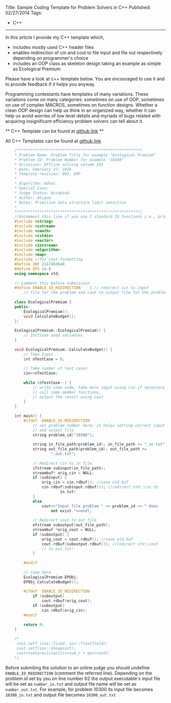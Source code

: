 Title: Sample Coding Template for Problem Solvers in C++
Published: 02/27/2014
Tags:
  - C++
---
In this article I provide my C++ template which,

 - includes mostly used C++ header files
 - enables redirection of cin and cout to file input and file out respectively depending on programmer's choice
 - includes an OOP class as skeleton design taking an example as simple as Ecological Premium

Please have a look at c++ template below. You are encouraged to use it and to provide feedback if it helps you anyway.

Programming contestants have templates of many variations. These variations come on many categories: sometimes on use of OOP, sometimes on use of complex MACROS, sometimes on function designs. Whether a clean OOP design can help us think in an organized way, whether it can help us avoid worries of low level details and myriads of bugs related with acquiring insignificant efficiency problem solvers can tell about it.

** C++ Template can be found at [github link](https://github.com/atiq-cs/Problem-Solving/blob/master/coding-template/cpp/Template.cpp) **

All C++ Templates can be found at [github link](https://github.com/atiq-cs/Problem-Solving/tree/master/coding-template/cpp)

```cpp
    /*******************************************************
    * Problem Name: Problem Title for example "Ecological Premium"
    * Problem ID: Problem Number for example "10300"
    * Occassion: Offline solving volume 103
    * Date: February 27, 2018
    * Template revision: 002, OOP
    *
    * Algorithm: Adhoc
    * Special Case:
    * Judge Status: Accepted
    * Author: Atique
    * Notes: Primitive data structure limit sensitive
    *
    *******************************************************/
    //Uncomment this line if you use C standard IO functions i.e., printf, scanf
    #include <string>
    #include <sstream>
    #include <cmath>
    #include <cstdio>
    #include <vector>
    #include <iostream>
    #include <algorithm>
    #include <map>
    #include //for cout formatting
    #define INF 2147483648
    #define EPS 1e-8
    using namespace std;
     
    // Comment this before submission
    #define ENABLE_IO_REDIRECTION    1 // redirect cin to input
        // file for the problem and cout to output file for the problem
     
    class EcologicalPremium {
    public:
        EcologicalPremium();
        void CalculateBudget();
    };
     
    EcologicalPremium::EcologicalPremium() {
        // Initiaze used variables
    }
     
    void EcologicalPremium::CalculateBudget() {
        // Take Input
        int nTestCase = 0;
     
        // Take number of test cases
        cin>>nTestCase;
     
        while (nTestCase--) {
            // write some code, take more input using cin if necessary
            // call some member functions,
            // output the result using cout
        }
    }
     
    int main() {
        #ifdef  ENABLE_IO_REDIRECTION
            // set problem number here; it helps setting correct input
            // and output file
            string problem_id("10300");
     
            string in_file_path(problem_id); in_file_path += "_in.txt";
            string out_file_path(problem_id); out_file_path +=
                    "_out.txt";
     
            // Redirect cin to in file
            ifstream subinput(in_file_path);
            streambuf* orig_cin = NULL;
            if (subinput) {
                orig_cin = cin.rdbuf(); //save old buf
                cin.rdbuf(subinput.rdbuf()); //redirect std::cin to
                        in.txt!
            }
            else
                cout<<"Input file problem " << problem_id << " does
                    not exist."<<endl;
     
            // Redirect cout to out file
            ofstream suboutput(out_file_path);
            streambuf *orig_cout = NULL;
            if (suboutput) {
                orig_cout = cout.rdbuf(); //save old buf
                cout.rdbuf(suboutput.rdbuf()); //redirect std::cout
                // to out.txt!
            }
     
        #endif
     
        // Code here
        EcologicalPremium EPObj;
        EPObj.CalculateBudget();
     
        #ifdef  ENABLE_IO_REDIRECTION
            if (suboutput)
                cout.rdbuf(orig_cout);
            if (suboutput)
                cin.rdbuf(orig_cin);
        #endif
     
        return 0;
    }
     
    /*
     cout.setf (ios::fixed, ios::floatfield);
     cout.setf(ios::showpoint);
     cout<<setprecision(2)<<sum_c + eps<<endl;
    */
```

Before submiting the solution to an online judge you should undefine `ENABLE_IO_REDIRECTION` (comment the referred line). Depending on the problem id set by you on line number 62 the output executable's input file will be set as `number_in.txt` and output file name will be set as `number_out.txt`. For example, for problem 10300 its input file becomes `10300_in.txt` and output file becomes `10300_out.txt`